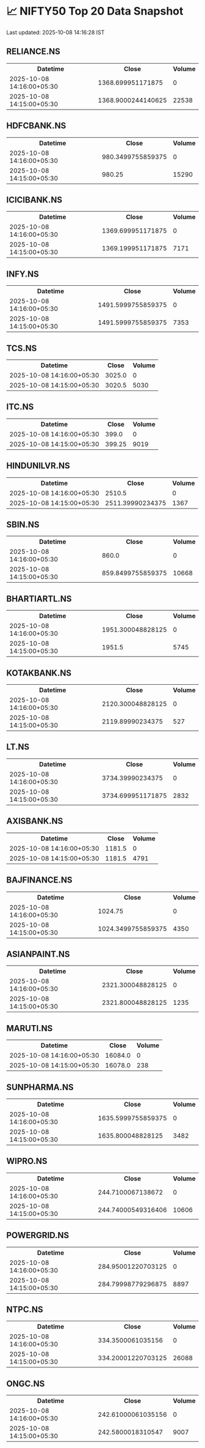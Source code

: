 # 📈 NIFTY50 Top 20 Data Snapshot

Last updated: 2025-10-08 14:16:28 IST

## RELIANCE.NS

<table>
  <tr><th>Datetime</th><th>Close</th><th>Volume</th></tr>
  <tr><td>2025-10-08 14:16:00+05:30</td><td>1368.699951171875</td><td>0</td></tr>
  <tr><td>2025-10-08 14:15:00+05:30</td><td>1368.9000244140625</td><td>22538</td></tr>
</table>

## HDFCBANK.NS

<table>
  <tr><th>Datetime</th><th>Close</th><th>Volume</th></tr>
  <tr><td>2025-10-08 14:16:00+05:30</td><td>980.3499755859375</td><td>0</td></tr>
  <tr><td>2025-10-08 14:15:00+05:30</td><td>980.25</td><td>15290</td></tr>
</table>

## ICICIBANK.NS

<table>
  <tr><th>Datetime</th><th>Close</th><th>Volume</th></tr>
  <tr><td>2025-10-08 14:16:00+05:30</td><td>1369.699951171875</td><td>0</td></tr>
  <tr><td>2025-10-08 14:15:00+05:30</td><td>1369.199951171875</td><td>7171</td></tr>
</table>

## INFY.NS

<table>
  <tr><th>Datetime</th><th>Close</th><th>Volume</th></tr>
  <tr><td>2025-10-08 14:16:00+05:30</td><td>1491.5999755859375</td><td>0</td></tr>
  <tr><td>2025-10-08 14:15:00+05:30</td><td>1491.5999755859375</td><td>7353</td></tr>
</table>

## TCS.NS

<table>
  <tr><th>Datetime</th><th>Close</th><th>Volume</th></tr>
  <tr><td>2025-10-08 14:16:00+05:30</td><td>3025.0</td><td>0</td></tr>
  <tr><td>2025-10-08 14:15:00+05:30</td><td>3020.5</td><td>5030</td></tr>
</table>

## ITC.NS

<table>
  <tr><th>Datetime</th><th>Close</th><th>Volume</th></tr>
  <tr><td>2025-10-08 14:16:00+05:30</td><td>399.0</td><td>0</td></tr>
  <tr><td>2025-10-08 14:15:00+05:30</td><td>399.25</td><td>9019</td></tr>
</table>

## HINDUNILVR.NS

<table>
  <tr><th>Datetime</th><th>Close</th><th>Volume</th></tr>
  <tr><td>2025-10-08 14:16:00+05:30</td><td>2510.5</td><td>0</td></tr>
  <tr><td>2025-10-08 14:15:00+05:30</td><td>2511.39990234375</td><td>1367</td></tr>
</table>

## SBIN.NS

<table>
  <tr><th>Datetime</th><th>Close</th><th>Volume</th></tr>
  <tr><td>2025-10-08 14:16:00+05:30</td><td>860.0</td><td>0</td></tr>
  <tr><td>2025-10-08 14:15:00+05:30</td><td>859.8499755859375</td><td>10668</td></tr>
</table>

## BHARTIARTL.NS

<table>
  <tr><th>Datetime</th><th>Close</th><th>Volume</th></tr>
  <tr><td>2025-10-08 14:16:00+05:30</td><td>1951.300048828125</td><td>0</td></tr>
  <tr><td>2025-10-08 14:15:00+05:30</td><td>1951.5</td><td>5745</td></tr>
</table>

## KOTAKBANK.NS

<table>
  <tr><th>Datetime</th><th>Close</th><th>Volume</th></tr>
  <tr><td>2025-10-08 14:16:00+05:30</td><td>2120.300048828125</td><td>0</td></tr>
  <tr><td>2025-10-08 14:15:00+05:30</td><td>2119.89990234375</td><td>527</td></tr>
</table>

## LT.NS

<table>
  <tr><th>Datetime</th><th>Close</th><th>Volume</th></tr>
  <tr><td>2025-10-08 14:16:00+05:30</td><td>3734.39990234375</td><td>0</td></tr>
  <tr><td>2025-10-08 14:15:00+05:30</td><td>3734.699951171875</td><td>2832</td></tr>
</table>

## AXISBANK.NS

<table>
  <tr><th>Datetime</th><th>Close</th><th>Volume</th></tr>
  <tr><td>2025-10-08 14:16:00+05:30</td><td>1181.5</td><td>0</td></tr>
  <tr><td>2025-10-08 14:15:00+05:30</td><td>1181.5</td><td>4791</td></tr>
</table>

## BAJFINANCE.NS

<table>
  <tr><th>Datetime</th><th>Close</th><th>Volume</th></tr>
  <tr><td>2025-10-08 14:16:00+05:30</td><td>1024.75</td><td>0</td></tr>
  <tr><td>2025-10-08 14:15:00+05:30</td><td>1024.3499755859375</td><td>4350</td></tr>
</table>

## ASIANPAINT.NS

<table>
  <tr><th>Datetime</th><th>Close</th><th>Volume</th></tr>
  <tr><td>2025-10-08 14:16:00+05:30</td><td>2321.300048828125</td><td>0</td></tr>
  <tr><td>2025-10-08 14:15:00+05:30</td><td>2321.800048828125</td><td>1235</td></tr>
</table>

## MARUTI.NS

<table>
  <tr><th>Datetime</th><th>Close</th><th>Volume</th></tr>
  <tr><td>2025-10-08 14:16:00+05:30</td><td>16084.0</td><td>0</td></tr>
  <tr><td>2025-10-08 14:15:00+05:30</td><td>16078.0</td><td>238</td></tr>
</table>

## SUNPHARMA.NS

<table>
  <tr><th>Datetime</th><th>Close</th><th>Volume</th></tr>
  <tr><td>2025-10-08 14:16:00+05:30</td><td>1635.5999755859375</td><td>0</td></tr>
  <tr><td>2025-10-08 14:15:00+05:30</td><td>1635.800048828125</td><td>3482</td></tr>
</table>

## WIPRO.NS

<table>
  <tr><th>Datetime</th><th>Close</th><th>Volume</th></tr>
  <tr><td>2025-10-08 14:16:00+05:30</td><td>244.7100067138672</td><td>0</td></tr>
  <tr><td>2025-10-08 14:15:00+05:30</td><td>244.74000549316406</td><td>10606</td></tr>
</table>

## POWERGRID.NS

<table>
  <tr><th>Datetime</th><th>Close</th><th>Volume</th></tr>
  <tr><td>2025-10-08 14:16:00+05:30</td><td>284.95001220703125</td><td>0</td></tr>
  <tr><td>2025-10-08 14:15:00+05:30</td><td>284.79998779296875</td><td>8897</td></tr>
</table>

## NTPC.NS

<table>
  <tr><th>Datetime</th><th>Close</th><th>Volume</th></tr>
  <tr><td>2025-10-08 14:16:00+05:30</td><td>334.3500061035156</td><td>0</td></tr>
  <tr><td>2025-10-08 14:15:00+05:30</td><td>334.20001220703125</td><td>26088</td></tr>
</table>

## ONGC.NS

<table>
  <tr><th>Datetime</th><th>Close</th><th>Volume</th></tr>
  <tr><td>2025-10-08 14:16:00+05:30</td><td>242.61000061035156</td><td>0</td></tr>
  <tr><td>2025-10-08 14:15:00+05:30</td><td>242.5800018310547</td><td>9007</td></tr>
</table>

